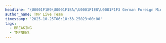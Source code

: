 ```yaml
---
headline: "\U0001F1E9\U0001F1EA/\U0001F1E8\U0001F1F3 German Foreign Minister Johann Wadephul has called off his upcoming trip to China after it became apparent that Chinese officials showed little interest in meeting him. According to Chinese sources, he had only a single meeting planned, with no further engagements arranged."
author_name: TMP Live Team
timestamp: '2025-10-25T06:18:33.25023+00:00'
tags:
  - BREAKING
  - TMPNEWS
---
```


